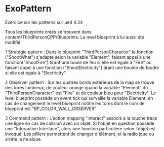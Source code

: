 # ExoPattern
Exercice sur les patterns sur ue4 4.24

Tous les blueprints créés se trouvent dans content/ThirdPersonCPP/Blueprints.
Le level blueprint à lui aussi été modifié.

1 Stratégie pattern :
  Dans le blueprint "ThirdPersonCharacter" la fonction ("ShootWhat") s'adapte selon la variable "Element",
  faisant appel à une fonction("ShootFire") tirant une boule de feu si elle est égale à "Fire" ou 
  faisant appel à une fonction ("ShootElectricity") tirant une boulde de foudre si elle est égale à "Electricity".
  
2 Observer pattern :
 Sur les quatres bords extérieurs de la map se trouve des tores lumineux, de couleur orange quand la variable "Element" du
 "ThirdPersonCharacter" est "Fire" et de couleur bleu pour "Electricity". Le level blueprint possède un event tick qui
 surveille la variable Element, en cas de changement le level blueprint notifie les tores dont le nom de blueprint est 
 "BP_COLOR_WALL_OBSERVER"
 
 3 Command pattern :
  L'action mapping "interact" associé à la touche trace une ligne en cas de colision avec un objet. Si l'objet en question possède 
  une "Interaction Interface", alors une fonciton particulière selon l'objet est invoqué. Les pilliers permettent de changer d'élément,
  et la radio joue ou arrête la musique.
 
